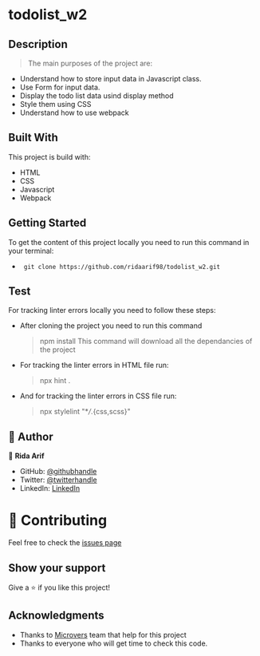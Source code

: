 # todolist_w2

## Description

> The main purposes of the project are:

- Understand how to store input data in Javascript class.
- Use Form for input data.
- Display the todo list data usind display method
- Style them using CSS
- Understand how to use webpack

## Built With

This project is build with:

- HTML
- CSS
- Javascript
- Webpack

## Getting Started

To get the content of this project locally you need to run this command in your terminal:

- ` git clone https://github.com/ridaarif98/todolist_w2.git`

## Test

For tracking linter errors locally you need to follow these steps:

- After cloning the project you need to run this command

  > npm install
  > This command will download all the dependancies of the project

- For tracking the linter errors in HTML file run:

  > npx hint .

- And for tracking the linter errors in CSS file run:
  > npx stylelint "\*_/_.{css,scss}"

## 👤 Author

👤 **Rida Arif**
- GitHub: [@githubhandle](https://github.com/ridaarif98)
- Twitter: [@twitterhandle](https://twitter.com/Rida29984906)
- LinkedIn: [LinkedIn](https://www.linkedin.com/in/rida-arif-90945520b/)

# :handshake: Contributing

Feel free to check the [issues page](https://github.com/Beardless-sheik/AwesomeBooks/issues)

## Show your support

Give a :star: if you like this project!

## Acknowledgments

- Thanks to [Microvers](www.microverse.org) team that help for this project
- Thanks to everyone who will get time to check this code.
